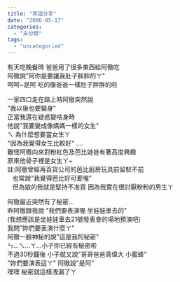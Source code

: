 ```yaml
---
title: "笑語分享"
date: "2006-05-17"
categories: 
  - "未分類"
tags: 
  - "uncategoried"
---
```


有天吃晚餐時 爸爸用了很多東西給阿徹吃  
阿徹說"阿你是要讓我肚子胖胖的ㄚ"  
呵呵~是阿 吃的像爸爸一樣肚子胖胖的啦

一家四口走在路上時阿徹突然說  
"我以後也要變身"  
正當我還在疑惑變啥身時  
他說"我要變成像媽媽一樣的女生"  
ㄟ 為什麼想要當女生ㄚ  
"因為我覺得女生比較好" ....  
難怪阿徹向來對粉紅色及芭比娃娃有著高度興趣  
原來他骨子裡是女生ㄚ~  
註:阿徹曾經再百貨公司的芭比廚房玩具前留駐不前  
   也常說"我覺得芭比好可愛喔"  
   但為娘的我就是堅持不准買 因為我實在很討厭粉粉的男生ㄚ

阿徹最近突然有了秘密...  
昨阿徹跟我說 "我們要表演喔 坐娃娃車去的"  
(我想應該是坐娃娃車去21號發表會的場地預演吧)  
我問"妳們要表演什麼ㄚ"  
阿徹一臉神秘的說"這是我的秘密"  
ㄣ...ㄟ...ㄚ...小子你已經有秘密啦  
不過30秒鐘後 小子就又說"哥哥爸爸真偉大 小蜜蜂"  
"妳們要演表這ㄚ" 阿徹說"是阿"  
嘿嘿 秘密就這樣洩漏了ㄚ
